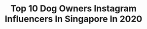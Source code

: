 ---
title: Top 10 Dog Owners Instagram Influencers In Singapore In 2020
description: >-
  Find top dog owners Instagram influencers in Singapore in 2020. Most popular hashtags: #stayhome #sigiskin #tiktok #singer.
platform: Instagram
profiles:
  - username: "oanhdaqueen"
    fullname: >-
      OANH
    location: "Singapore"
    followers: 761257
    engagement: 1438
    commentsToLikes: 0.003434
    id: ck0tymaj1n8t20i19ww1u07p6
    verified: false
    hashtags: ""
  - username: "sharmila.logan"
    fullname: >-
      Sharmila Logan
    location: "Singapore"
    followers: 64931
    engagement: 579
    commentsToLikes: 0.009675
    id: ck6ub2oth74c00j71nyzqq1tj
    verified: false
    hashtags: "#betterdaysarecoming, #velvetmattelipsticks, #smittenpr, #chantecaillesg"
  - username: "elsonyeo"
    fullname: >-
      Start thINKing. Now.ⒶSingapore
    location: "Singapore"
    followers: 10425
    engagement: 63
    commentsToLikes: 0.054097
    id: ck6u3clbdx11h0j71loeu3p5i
    verified: false
    hashtags: "#card, #robot, #cute, #smileyface"
  - username: "dee.syuaa"
    fullname: >-
      ❁ dian the bear ❁
    location: "Singapore"
    followers: 7048
    engagement: 546
    commentsToLikes: 0.030198
    id: ckap5idpgbte90i78vtvw79ax
    verified: false
    hashtags: "#giftsfordian"
  - username: "idang.nia"
    fullname: >-
      IDANG NIA
    location: "Singapore"
    followers: 669731
    engagement: 184
    commentsToLikes: 0.037047
    id: ck0tx0rlihfa50i19ozvlaflo
    verified: false
    hashtags: "#dirumahajachallenge, #jualdiamondffmurahbanget, #freefirebooyah, #guildrace"
  - username: "snezanagrba"
    fullname: >-
      Snezana Grba MAKEUP
    location: "Singapore"
    followers: 31885
    engagement: 149
    commentsToLikes: 0.020642
    id: ck5hou9x1q8so0i11emc2o71n
    verified: false
    hashtags: "#spotlight, #shine, #montenegro, #bronze"
  - username: "eumoir"
    fullname: >-
      🌻🌻🌻
    location: "Singapore"
    followers: 86306
    engagement: 383
    commentsToLikes: 0.008938
    id: ck6tpkb5tkcdr0j71gjiq1lns
    verified: false
    hashtags: "#bdg365, #lsmsubmission, #stayhome, #uoonyou"
  - username: "aggylow"
    fullname: >-
      aggylow🍦
    location: "Singapore"
    followers: 38739
    engagement: 192
    commentsToLikes: 0.100791
    id: ck6uaftln3bnj0j71kwum47nc
    verified: false
    hashtags: "#singer, #sggirls, #twobytwo, #bubbletea"
  - username: "angjunyang"
    fullname: >-
      JY Ang 洪俊揚
    location: "Singapore"
    followers: 40612
    engagement: 291
    commentsToLikes: 0.041182
    id: ck5zql1m2usnr0i14po0w4fj3
    verified: true
    hashtags: "#happybirthdaymum, #happymarriage, #throwback, #photoshoot"
  - username: "nura_j"
    fullname: >-
      nura_j
    location: "Singapore"
    followers: 36988
    engagement: 292
    commentsToLikes: 0.014057
    id: ck6tixput1mre0j71em0cknpy
    verified: false
    hashtags: "#skuadcilik3, #swipe, #tiktok, #homebasedlepak"
---